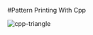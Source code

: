 #Pattern Printing With Cpp

![cpp-triangle](https://github.com/user-attachments/assets/34103e93-833a-44aa-bd5a-6aab0960fe65)
